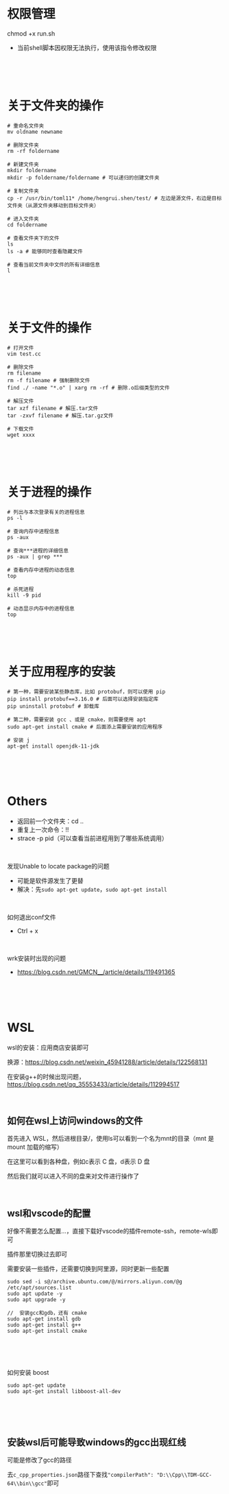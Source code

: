 # 权限管理

chmod +x run.sh
- 当前shell脚本因权限无法执行，使用该指令修改权限

<br/>

<br/>

<br/>

# 关于文件夹的操作

```shell
# 重命名文件夹
mv oldname newname

# 删除文件夹
rm -rf foldername

# 新建文件夹
mkdir foldername
mkdir -p foldername/foldername # 可以递归的创建文件夹

# 复制文件夹
cp -r /usr/bin/toml11* /home/hengrui.shen/test/ # 左边是源文件，右边是目标文件夹（从源文件夹移动到目标文件夹）

# 进入文件夹
cd foldername

# 查看文件夹下的文件
ls
ls -a # 能够同时查看隐藏文件

# 查看当前文件夹中文件的所有详细信息
l
```

<br/>

<br/>

<br/>

# 关于文件的操作

```shell
# 打开文件
vim test.cc

# 删除文件
rm filename
rm -f filename # 强制删除文件
find ./ -name "*.o" | xarg rm -rf # 删除.o后缀类型的文件

# 解压文件
tar xzf filename # 解压.tar文件
tar -zxvf filename # 解压.tar.gz文件

# 下载文件
wget xxxx
```

<br/>

<br/>

<br/>

# 关于进程的操作

```shell
# 列出与本次登录有关的进程信息
ps -l

# 查询内存中进程信息
ps -aux

# 查询***进程的详细信息
ps -aux | grep ***

# 查看内存中进程的动态信息
top

# 杀死进程
kill -9 pid

# 动态显示内存中的进程信息
top
```

<br/>

<br/>

<br/>

# 关于应用程序的安装

```shell
# 第一种，需要安装某些静态库，比如 protobuf，则可以使用 pip
pip install protobuf==3.16.0 # 后面可以选择安装指定库
pip uninstall protobuf # 卸载库

# 第二种，需要安装 gcc 、或是 cmake，则需要使用 apt
sudo apt-get install cmake # 后面添上需要安装的应用程序

# 安装 j
apt-get install openjdk-11-jdk
```

<br/>

<br/>

<br/>

# Others

- 返回前一个文件夹：cd ..
- 重复上一次命令：!!
- strace -p pid（可以查看当前进程用到了哪些系统调用）

<br/>

发现Unable to locate package的问题

- 可能是软件源发生了更替
- 解决：先`sudo apt-get update`，`sudo apt-get install`

<br/>

如何退出conf文件

- Ctrl + x

<br/>

wrk安装时出现的问题

- https://blog.csdn.net/GMCN__/article/details/119491365

<br/>

<br/>

<br/>

# WSL

wsl的安装：应用商店安装即可

换源：https://blog.csdn.net/weixin_45941288/article/details/122568131

在安装g++的时候出现问题，https://blog.csdn.net/qq_35553433/article/details/112994517

<br/>

## 如何在wsl上访问windows的文件

首先进入 WSL，然后进根目录/，使用ls可以看到一个名为mnt的目录（mnt 是 mount 加载的缩写）

在这里可以看到各种盘，例如c表示 C 盘，d表示 D 盘

然后我们就可以进入不同的盘来对文件进行操作了

<br/>

## wsl和vscode的配置

好像不需要怎么配置...，直接下载好vscode的插件remote-ssh，remote-wls即可

插件那里切换过去即可

需要安装一些插件，还需要切换到阿里源，同时更新一些配置

```shell
sudo sed -i s@/archive.ubuntu.com/@/mirrors.aliyun.com/@g /etc/apt/sources.list
sudo apt update -y
sudo apt upgrade -y

//	安装gcc和gdb，还有 cmake
sudo apt-get install gdb
sudo apt-get install g++
sudo apt-get install cmake
```

<br/>

<br/>

<br/>

如何安装 boost 

```shell
sudo apt-get update
sudo apt-get install libboost-all-dev
```

<br/>

<br/>

<br/>

## 安装wsl后可能导致windows的gcc出现红线

可能是修改了gcc的路径

去`c_cpp_properties.json`路径下查找`"compilerPath": "D:\\Cpp\\TDM-GCC-64\\bin\\gcc"`即可